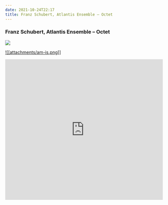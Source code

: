 ```yaml
---
date: 2021-10-24T22:17
title: Franz Schubert, Atlantis Ensemble – Octet
---
```

### Franz Schubert, Atlantis Ensemble – Octet
[![](https://img.discogs.com/cfVv7VPGbHeFNY-y1Nc3u0ypsEE=/fit-in/500x492/filters:strip_icc():format(jpeg):mode_rgb():quality(90)/discogs-images/R-10351974-1495827474-4608.jpeg.jpg)][1] 

[1]: https://www.discogs.com/release/10351974
[2]: https://music.apple.com/library/albums/l.C4VgCzA

[![[attachments/am-is.png]]][2]

<iframe allow="autoplay *; encrypted-media *; fullscreen *" frameborder="0" height="450" style="width:100%;max-width:660px;overflow:hidden;background:transparent;" sandbox="allow-forms allow-popups allow-same-origin allow-scripts allow-storage-access-by-user-activation allow-top-navigation-by-user-activation" src="https://embed.music.apple.com/us/album/turn-blue/l.C4VgCzA"></iframe>